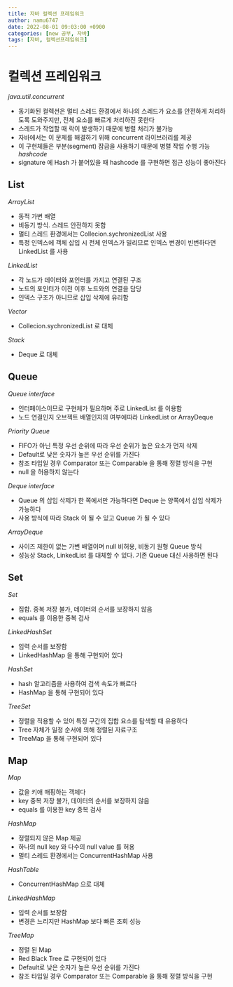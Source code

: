 ```yaml
---
title: 자바 컬렉션 프레임워크
author: namu6747
date: 2022-08-01 09:03:00 +0900
categories: [new 공부, 자바]
tags: [자바, 컬렉션프레임워크]
---
```


# 컬렉션 프레임워크

*java.util.concurrent*
- 동기화된 컬렉션은 멀티 스레드 환경에서 하나의 스레드가
 요소를 안전하게 처리하도록 도와주지만, 전체 요소를 빠르게 처리하진 못한다
- 스레드가 작업할 때 락이 발생하기 때문에 병렬 처리가 불가능
- 자바에서는 이 문제를 해결하기 위해 concurrent 라이브러리를 제공
- 이 구현체들은 부분(segment) 잠금을 사용하기 때문에 병렬 작업 수행 가능
*hashcode*
- signature 에 Hash 가 붙어있을 때 hashcode 를 구현하면 접근 성능이 좋아진다


## List

*ArrayList*
- 동적 가변 배열
- 비동기 방식. 스레드 안전하지 못함
- 멀티 스레드 환경에서는 Collecion.sychronizedList 사용
- 특정 인덱스에 객체 삽입 시 전체 인덱스가 밀리므로 
 인덱스 변경이 빈번하다면 LinkedList 를 사용

*LinkedList*
- 각 노드가 데이터와 포인터를 가지고 연결된 구조
- 노드의 포인터가 이전 이후 노드와의 연결을 담당
- 인덱스 구조가 아니므로 삽입 삭제에 유리함

*Vector*
- Collecion.sychronizedList 로 대체

*Stack*
- Deque 로 대체

## Queue

*Queue interface*
- 인터페이스이므로 구현체가 필요하며 주로 LinkedList 를 이용함
- 노드 연결인지 오브젝트 배열인지의 여부에따라 LinkedList or ArrayDeque

*Priority Queue*
- FIFO가 아닌 특정 우선 순위에 따라 우선 순위가 높은 요소가 먼저 삭제
- Default로 낮은 숫자가 높은 우선 순위를 가진다
- 참조 타입일 경우 Comparator 또는 Comparable 을 통해 정렬 방식을 구현
- null 을 허용하지 않는다

*Deque interface*
- Queue 의 삽입 삭제가 한 쪽에서만 가능하다면 Deque 는 양쪽에서
 삽입 삭제가 가능하다
- 사용 방식에 따라 Stack 이 될 수 있고 Queue 가 될 수 있다

*ArrayDeque*
- 사이즈 제한이 없는 가변 배열이며 null 비허용, 비동기 원형 Queue 방식
- 성능상 Stack, LinkedList 를 대체할 수 있다. 기존 Queue 대신 사용하면 된다

## Set

*Set*
- 집합. 중복 저장 불가, 데이터의 순서를 보장하지 않음
- equals 를 이용한 중복 검사

*LinkedHashSet*
- 입력 순서를 보장함
- LinkedHashMap 을 통해 구현되어 있다

*HashSet*
- hash 알고리즘을 사용하여 검색 속도가 빠르다
- HashMap 을 통해 구현되어 있다

*TreeSet*
- 정렬을 적용할 수 있어 특정 구간의 집합 요소를 탐색할 때 유용하다
- Tree 자체가 일정 순서에 의해 정렬된 자료구조
- TreeMap 을 통해 구현되어 있다

## Map

*Map*
- 값을 키애 매핑하는 객체다
- key 중복 저장 불가, 데이터의 순서를 보장하지 않음
- equals 를 이용한 key 중복 검사

*HashMap*
- 정렬되지 않은 Map 제공
- 하나의 null key 와 다수의 null value 를 허용
- 멀티 스레드 환경에서는 ConcurrentHashMap 사용

*HashTable*
- ConcurrentHashMap 으로 대체

*LinkedHashMap*
- 입력 순서를 보장함
- 변경은 느리지만 HashMap 보다 빠른 조회 성능

*TreeMap*
- 정렬 된 Map
- Red Black Tree 로 구현되어 있다
- Default로 낮은 숫자가 높은 우선 순위를 가진다
- 참조 타입일 경우 Comparator 또는 Comparable 을 통해 정렬 방식을 구현







